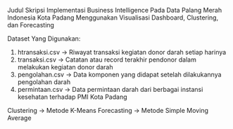 Judul Skripsi 
Implementasi Business Intelligence Pada Data Palang Merah Indonesia Kota Padang Menggunakan Visualisasi Dashboard, Clustering, dan Forecasting

Dataset Yang Digunakan:
1. htransaksi.csv -> Riwayat transaksi kegiatan donor darah setiap harinya
2. transaksi.csv -> Catatan atau record terakhir pendonor dalam melakukan kegiatan donor darah
3. pengolahan.csv -> Data komponen yang didapat setelah dilakukannya pengolahan darah
4. permintaan.csv -> Data permintaan darah dari berbagai instansi kesehatan terhadap PMI Kota Padang


Clustering -> Metode K-Means
Forecasting -> Metode Simple Moving Average
